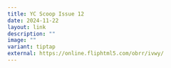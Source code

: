 ```yaml
---
title: YC Scoop Issue 12
date: 2024-11-22
layout: link
description: ""
image: ""
variant: tiptap
external: https://online.fliphtml5.com/obrr/ivwy/
---
```

